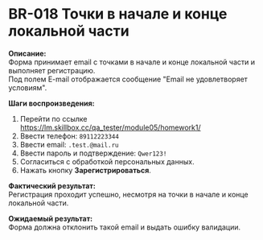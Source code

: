 # BR-018 Точки в начале и конце локальной части

**Описание:**  
Форма принимает email с точками в начале и конце локальной части и выполняет регистрацию.  
Под полем E-mail отображается сообщение "Email не удовлетворяет условиям".

**Шаги воспроизведения:**  
1. Перейти по ссылке https://lm.skillbox.cc/qa_tester/module05/homework1/  
2. Ввести телефон: `89112223344`  
3. Ввести email: `.test.@mail.ru`  
4. Ввести пароль и подтверждение: `Qwer123!`  
5. Согласиться с обработкой персональных данных.  
6. Нажать кнопку **Зарегистрироваться**.

**Фактический результат:**  
Регистрация проходит успешно, несмотря на точки в начале и конце локальной части.

**Ожидаемый результат:**  
Форма должна отклонить такой email и выдать ошибку валидации.
